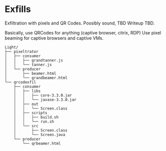 # Exfills 
Exfiltration with pixels and QR Codes. Possibly sound, TBD
Writeup TBD.

Basically, use QRCodes for anything (captive browser, citrix, RDP)
Use pixel beaming for captive browsers and captive VMs.
```
Light/
├── pixeltrator
│   ├── consumer
│   │   ├── grandtanner.js
│   │   └── tanner.js
│   └── producer
│       ├── beamer.html
│       └── grandbeamer.html
└── qrcodexfil
    ├── consumer
    │   ├── libs
    │   │   ├── core-3.3.0.jar
    │   │   └── javase-3.3.0.jar
    │   ├── out
    │   │   └── Screen.class
    │   ├── scripts
    │   │   ├── build.sh
    │   │   └── run.sh
    │   └── src
    │       ├── Screen.class
    │       └── Screen.java
    └── producer
        └── qrbeamer.html
```
